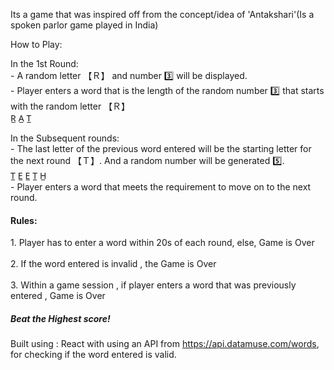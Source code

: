 Its a game that was inspired off from the concept/idea of 'Antakshari'(Is a spoken parlor game played in India)

<p><span>How to Play:</span>
        <p><span id="round">In the 1st Round:</span>
            <br>- A random letter <span id="example">【Ｒ】</span> and number 3️⃣ will be displayed. 
            <br>- Player enters a word that is the length of the random number 3️⃣ that starts with the random letter <span id="example">【Ｒ】</span>
            <br> <span id="example1" >R̲ A̲ T̲</span>
            <p><span id="round">In the Subsequent rounds:</span>
            <br>- The last letter of the previous word entered will be the starting letter for the next round <span id="example">【Ｔ】</span>. And a random number will be generated 5️⃣. 
            <br> <span id="example1">T̲ E̲ E̲ T̲ H̲</span>
            <br>- Player enters a word that meets the requirement to move on to the next round.
            <br>
        </p>
        <h4>Rules:</h4>
        <p> 1. Player has to enter a word within 20s of each round, else, Game is Over
        <br><br> 2. If the word entered is invalid , the Game is Over
        <br><br> 3. Within a game session , if player enters a word that was previously entered , Game is Over  
        </p>
         <h5>Beat the Highest score!</h5>
         
Built using :
React with using an API from https://api.datamuse.com/words, for checking if the word entered is valid.



